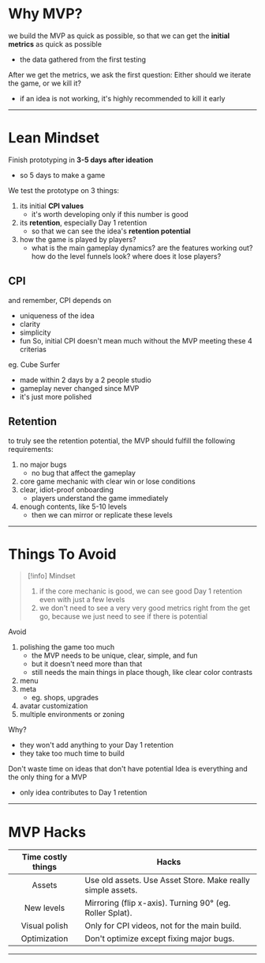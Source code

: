 # Why MVP?

we build the MVP as quick as possible, so that we can get the **initial metrics** as quick as possible
* the data gathered from the first testing

After we get the metrics, we ask the first question:
Either should we iterate the game, or we kill it?
* if an idea is not working, it's highly recommended to kill it early
___

# Lean Mindset

Finish prototyping in **3-5 days after ideation**
* so 5 days to make a game

We test the prototype on 3 things:
1. its initial **CPI values**
	* it's worth developing only if this number is good
2. its **retention**, especially Day 1 retention
	* so that we can see the idea's **retention potential**
3. how the game is played by players?
	* what is the main gameplay dynamics? are the features working out? how do the level funnels look? where does it lose players?


## CPI

and remember, CPI depends on
* uniqueness of the idea
* clarity
* simplicity
* fun
So, initial CPI doesn't mean much without the MVP meeting these 4 criterias

eg. Cube Surfer
* made within 2 days by a 2 people studio
* gameplay never changed since MVP
* it's just more polished


## Retention

to truly see the retention potential, the MVP should fulfill the following requirements:
1. no major bugs
	* no bug that affect the gameplay
2. core game mechanic with clear win or lose conditions
3. clear, idiot-proof onboarding
	* players understand the game immediately
4. enough contents, like 5-10 levels
	* then we can mirror or replicate these levels
___

# Things To Avoid

> [!info] Mindset
> 1. if the core mechanic is good, we can see good Day 1 retention even with just a few levels
> 2. we don't need to see a very very good metrics right from the get go, because we just need to see if there is potential

Avoid
1. polishing the game too much
	* the MVP needs to be unique, clear, simple, and fun
	* but it doesn't need more than that
	* still needs the main things in place though, like clear color contrasts
2. menu
3. meta
	* eg. shops, upgrades
4. avatar customization
5. multiple environments or zoning

Why?
* they won't add anything to your Day 1 retention
* they take too much time to build

Don't waste time on ideas that don't have potential
Idea is everything and the only thing for a MVP
* only idea contributes to Day 1 retention
___

# MVP Hacks

| Time costly things | Hacks |
| :-: | --- |
| Assets | Use old assets. Use Asset Store. Make really simple assets. |
| New levels | Mirroring (flip x-axis). Turning 90° (eg. Roller Splat). |
| Visual polish | Only for CPI videos, not for the main build. |
| Optimization | Don't optimize except fixing major bugs. |
___
